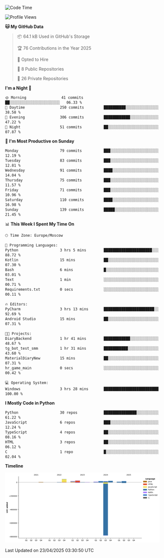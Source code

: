 <!--START_SECTION:waka-->
![Code Time](http://img.shields.io/badge/Code%20Time-659%20hrs%203%20mins-blue)

![Profile Views](http://img.shields.io/badge/Profile%20Views-0-blue)

**🐱 My GitHub Data** 

> 📦 64.1 kB Used in GitHub's Storage 
 > 
> 🏆 76 Contributions in the Year 2025
 > 
> 💼 Opted to Hire
 > 
> 📜 8 Public Repositories 
 > 
> 🔑 26 Private Repositories 
 > 
**I'm a Night 🦉** 

```text
🌞 Morning                41 commits          ██░░░░░░░░░░░░░░░░░░░░░░░   06.33 % 
🌆 Daytime                250 commits         ██████████░░░░░░░░░░░░░░░   38.58 % 
🌃 Evening                306 commits         ████████████░░░░░░░░░░░░░   47.22 % 
🌙 Night                  51 commits          ██░░░░░░░░░░░░░░░░░░░░░░░   07.87 % 
```
📅 **I'm Most Productive on Sunday** 

```text
Monday                   79 commits          ███░░░░░░░░░░░░░░░░░░░░░░   12.19 % 
Tuesday                  83 commits          ███░░░░░░░░░░░░░░░░░░░░░░   12.81 % 
Wednesday                91 commits          ████░░░░░░░░░░░░░░░░░░░░░   14.04 % 
Thursday                 75 commits          ███░░░░░░░░░░░░░░░░░░░░░░   11.57 % 
Friday                   71 commits          ███░░░░░░░░░░░░░░░░░░░░░░   10.96 % 
Saturday                 110 commits         ████░░░░░░░░░░░░░░░░░░░░░   16.98 % 
Sunday                   139 commits         █████░░░░░░░░░░░░░░░░░░░░   21.45 % 
```


📊 **This Week I Spent My Time On** 

```text
🕑︎ Time Zone: Europe/Moscow

💬 Programming Languages: 
Python                   3 hrs 5 mins        ██████████████████████░░░   88.72 % 
Kotlin                   15 mins             ██░░░░░░░░░░░░░░░░░░░░░░░   07.30 % 
Bash                     6 mins              █░░░░░░░░░░░░░░░░░░░░░░░░   03.01 % 
Text                     1 min               ░░░░░░░░░░░░░░░░░░░░░░░░░   00.71 % 
Requirements.txt         0 secs              ░░░░░░░░░░░░░░░░░░░░░░░░░   00.11 % 

🔥 Editors: 
PyCharm                  3 hrs 13 mins       ███████████████████████░░   92.69 % 
Android Studio           15 mins             ██░░░░░░░░░░░░░░░░░░░░░░░   07.31 % 

🐱‍💻 Projects: 
DiaryBackend             1 hr 41 mins        ████████████░░░░░░░░░░░░░   48.67 % 
tg_bot_test_smm          1 hr 31 mins        ███████████░░░░░░░░░░░░░░   43.60 % 
MaterialDiaryNew         15 mins             ██░░░░░░░░░░░░░░░░░░░░░░░   07.31 % 
hr_game_main             0 secs              ░░░░░░░░░░░░░░░░░░░░░░░░░   00.42 % 

💻 Operating System: 
Windows                  3 hrs 28 mins       █████████████████████████   100.00 % 
```

**I Mostly Code in Python** 

```text
Python                   30 repos            ███████████████░░░░░░░░░░   61.22 % 
JavaScript               6 repos             ███░░░░░░░░░░░░░░░░░░░░░░   12.24 % 
TypeScript               4 repos             ██░░░░░░░░░░░░░░░░░░░░░░░   08.16 % 
HTML                     3 repos             ██░░░░░░░░░░░░░░░░░░░░░░░   06.12 % 
C                        1 repo              █░░░░░░░░░░░░░░░░░░░░░░░░   02.04 % 
```



**Timeline**

![Lines of Code chart](https://raw.githubusercontent.com/adlemx/adlemx/main/assets/bar_graph.png)


 Last Updated on 23/04/2025 03:30:50 UTC
<!--END_SECTION:waka-->
